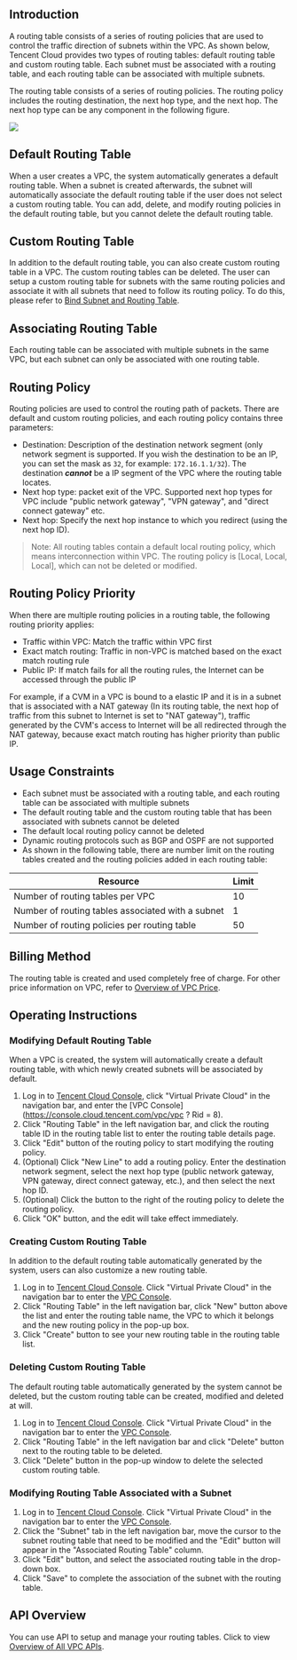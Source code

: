 ## Introduction
A routing table consists of a series of routing policies that are used to control the traffic direction of subnets within the VPC. As shown below, Tencent Cloud provides two types of routing tables: default routing table and custom routing table. Each subnet must be associated with a routing table, and each routing table can be associated with multiple subnets.

The routing table consists of a series of routing policies. The routing policy includes the routing destination, the next hop type, and the next hop. The next hop type can be any component in the following figure.

![](//mc.qcloudimg.com/static/img/8d16e2f3e37248ebd1ce5fd7f3196d10/image.png)

## Default Routing Table
When a user creates a VPC, the system automatically generates a default routing table. When a subnet is created afterwards, the subnet will automatically associate the default routing table if the user does not select a custom routing table. You can add, delete, and modify routing policies in the default routing table, but you cannot delete the default routing table.

## Custom Routing Table
In addition to the default routing table, you can also create custom routing table in a VPC. The custom routing tables can be deleted. The user can setup a custom routing table for subnets with the same routing policies and associate it with all subnets that need to follow its routing policy. To do this, please refer to [Bind Subnet and Routing Table]().

## Associating Routing Table
Each routing table can be associated with multiple subnets in the same VPC, but each subnet can only be associated with one routing table.

## Routing Policy
Routing policies are used to control the routing path of packets. There are default and custom routing policies, and each routing policy contains three parameters:
- Destination: Description of the destination network segment (only network segment is supported. If you wish the destination to be an IP, you can set the mask as `32`, for example: `172.16.1.1/32`). The destination ***cannot*** be a IP segment of the VPC where the routing table locates.
- Next hop type: packet exit of the VPC. Supported next hop types for VPC include "public network gateway", "VPN gateway", and "direct connect gateway" etc. 
- Next hop: Specify the next hop instance to which you redirect (using the next hop ID).

> Note:
All routing tables contain a default local routing policy, which means interconnection within VPC. The routing policy is [Local, Local, Local], which can not be deleted or modified.


## Routing Policy Priority
When there are multiple routing policies in a routing table, the following routing priority applies:
- Traffic within VPC: Match the traffic within VPC first
- Exact match routing: Traffic in non-VPC is matched based on the exact match routing rule
- Public IP: If match fails for all the routing rules, the Internet can be accessed through the public IP

For example, if a CVM in a VPC is bound to a elastic IP and it is in a subnet that is associated with a NAT gateway (In its routing table, the next hop of traffic from this subnet to Internet is set to "NAT gateway"), traffic generated by the CVM's access to Internet will be all redirected through the NAT gateway, because exact match routing has higher priority than public IP.

## Usage Constraints
- Each subnet must be associated with a routing table, and each routing table can be associated with multiple subnets
- The default routing table and the custom routing table that has been associated with subnets cannot be deleted
- The default local routing policy cannot be deleted
- Dynamic routing protocols such as BGP and OSPF are not supported
- As shown in the following table, there are number limit on the routing tables created and the routing policies added in each routing table:

| Resource | Limit | 
|---------|---------|
| Number of routing tables per VPC | 10	 | 
| Number of routing tables associated with a subnet | 1	 | 
| Number of routing policies per routing table | 50	 |

## Billing Method
The routing table is created and used completely free of charge. For other price information on VPC, refer to [Overview of VPC Price](https://cloud.tencent.com/doc/product/215/3079).

## Operating Instructions

### Modifying Default Routing Table
When a VPC is created, the system will automatically create a default routing table, with which newly created subnets will be associated by default.

1) Log in to [Tencent Cloud Console](https://console.cloud.tencent.com/), click "Virtual Private Cloud" in the navigation bar, and enter the [VPC Console](https://console.cloud.tencent.com/vpc/vpc ? Rid = 8).
2) Click "Routing Table" in the left navigation bar, and click the routing table ID in the routing table list to enter the routing table details page.
3) Click "Edit" button of the routing policy to start modifying the routing policy.
4) (Optional) Click "New Line" to add a routing policy. Enter the destination network segment, select the next hop type (public network gateway, VPN gateway, direct connect gateway, etc.), and then select the next hop ID.
5) (Optional) Click the button to the right of the routing policy to delete the routing policy.
6) Click "OK" button, and the edit will take effect immediately.

### Creating Custom Routing Table 
In addition to the default routing table automatically generated by the system, users can also customize a new routing table.

1) Log in to [Tencent Cloud Console](https://console.cloud.tencent.com/). Click "Virtual Private Cloud" in the navigation bar to enter the [VPC Console](https://console.cloud.tencent.com/vpc/vpc?rid=8).
2) Click "Routing Table" in the left navigation bar, click "New" button above the list and enter the routing table name, the VPC to which it belongs and the new routing policy in the pop-up box.
3) Click "Create" button to see your new routing table in the routing table list.

### Deleting Custom Routing Table
The default routing table automatically generated by the system cannot be deleted, but the custom routing table can be created, modified and deleted at will.

1) Log in to [Tencent Cloud Console](https://console.cloud.tencent.com/). Click "Virtual Private Cloud" in the navigation bar to enter the [VPC Console](https://console.cloud.tencent.com/vpc/vpc?rid=8).
2) Click "Routing Table" in the left navigation bar and click "Delete" button next to the routing table to be deleted.
3) Click "Delete" button in the pop-up window to delete the selected custom routing table.

### Modifying Routing Table Associated with a Subnet
1) Log in to [Tencent Cloud Console](https://console.cloud.tencent.com/). Click "Virtual Private Cloud" in the navigation bar to enter the [VPC Console](https://console.cloud.tencent.com/vpc/vpc?rid=8).
2) Click the "Subnet" tab in the left navigation bar, move the cursor to the subnet routing table that need to be modified and the "Edit" button will appear in the "Associated Routing Table" column.
3) Click "Edit" button, and select the associated routing table in the drop-down box.
4) Click "Save" to complete the association of the subnet with the routing table.

## API Overview

You can use API to setup and manage your routing tables. Click to view [Overview of All VPC APIs](https://cloud.tencent.com/document/api/215/909).

